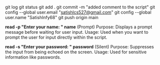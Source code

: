 git log
git status
git add .
git commit -m "added comment to the script"
git config --global user.email "satishlcs527@gmail.com"
git config --global user.name "SatishInfy68"
git push origin main

**read -p "Enter your name: " name** (Prompt)
Purpose: Displays a prompt message before waiting for user input.
Usage: Used when you want to prompt the user for input directly within the script.

**read -s "Enter your password: " password** (Silent)
Purpose: Suppresses the input from being echoed on the screen.
Usage: Used for sensitive information like passwords.



